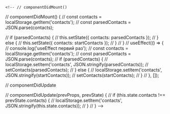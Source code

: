 <!-- const handleChange = event => {
    // const { name, value } = event.currentTarget;
    switch (event.target.name) {
      case 'name':
        setName(event.target.value);
        break;
      case 'number':
        setNumber(event.target.value);
        break;
      default:
        return;
    }
  }; -->

    <!-- // componentDidMount()

// componentDidMount() { // const contacts = localStorage.getItem('contacts');
// const parsedContacts = JSON.parse(contacts);

// if (parsedContacts) { // this.setState({ contacts: parsedContacts }); // }
else { // this.setState({ contacts: startContacts }); // } // } // useEffect(()
=> { // console.log('useEffect первий раз'); // const contacts =
localStorage.getItem('contacts'); // const parsedContacts =
JSON.parse(contacts); // if (parsedContacts) { //
localStorage.setItem('contacts', JSON.stringify(parsedContacts)); //
setContacts(parsedContacts); // } else { // localStorage.setItem('contacts',
JSON.stringify(startContacts)); // setContacts(startContacts); // } // }, []);

// componentDidUpdate

// componentDidUpdate(prevProps, prevState) { // if (this.state.contacts !==
prevState.contacts) { // localStorage.setItem('contacts',
JSON.stringify(this.state.contacts)); // } // } -->
